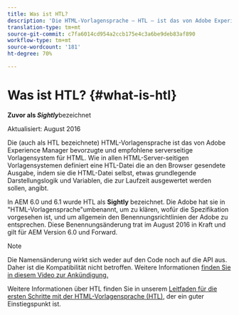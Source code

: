 ```yaml
---
title: Was ist HTL?
description: 'Die HTML-Vorlagensprache – HTL – ist das von Adobe Experience Manager bevorzugte und empfohlene serverseitige Vorlagensystem für HTML. '
translation-type: tm+mt
source-git-commit: c7fa6014cd954a2ccb175e4c3a6be9deb83af890
workflow-type: tm+mt
source-wordcount: '181'
ht-degree: 70%

---
```



# Was ist HTL? {#what-is-htl}

**Zuvor als *Sightly***bezeichnet

Aktualisiert: August 2016

Die (auch als HTL bezeichnete) HTML-Vorlagensprache ist das von Adobe Experience Manager bevorzugte und empfohlene serverseitige Vorlagensystem für HTML. Wie in allen HTML-Server-seitigen Vorlagensystemen definiert eine HTL-Datei die an den Browser gesendete Ausgabe, indem sie die HTML-Datei selbst, etwas grundlegende Darstellungslogik und Variablen, die zur Laufzeit ausgewertet werden sollen, angibt.

In AEM 6.0 und 6.1 wurde HTL als **Sightly** bezeichnet. Die Adobe hat sie in &quot;HTML-Vorlagensprache&quot;umbenannt, um zu klären, wofür die Spezifikation vorgesehen ist, und um allgemein den Benennungsrichtlinien der Adobe zu entsprechen. Diese Benennungsänderung trat im August 2016 in Kraft und gilt für AEM Version 6.0 und Forward.

>[!NOTE]
>
>Die Namensänderung wirkt sich weder auf den Code noch auf die API aus. Daher ist die Kompatibilität nicht betroffen. Weitere Informationen [finden Sie in diesem Video zur Ankündigung.](https://helpx.adobe.com/experience-manager/how-to/announce-htl.html)

Weitere Informationen über HTL finden Sie in unserem [Leitfaden für die ersten Schritte mit der HTML-Vorlagensprache (HTL)](overview.md), der ein guter Einstiegspunkt ist.
